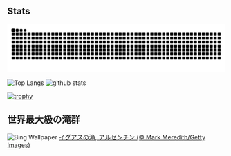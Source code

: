 ## Stats
<picture>
  <source media="(prefers-color-scheme: dark)" srcset="https://raw.githubusercontent.com/ba230t/ba230t/output/github-contribution-grid-snake-dark.svg">
  <source media="(prefers-color-scheme: light)" srcset="https://raw.githubusercontent.com/ba230t/ba230t/output/github-contribution-grid-snake.svg">
  <img alt="github contribution grid snake animation" src="https://raw.githubusercontent.com/ba230t/ba230t/output/github-contribution-grid-snake.svg">
</picture>

<p align="left">
  <img alt="Top Langs" height="150px" src="https://github-readme-stats.vercel.app/api/top-langs/?username=ba230t&layout=compact&theme=transparent" />
  <img alt="github stats" height="150px" src="https://github-readme-stats.vercel.app/api?username=ba230t&theme=transparent" />
</p>

[![trophy](https://github-profile-trophy.vercel.app/?username=ba230t&theme=transparent&column=7)](https://github.com/ryo-ma/github-profile-trophy)


<!-- Bing Wallpaper Start -->
## 世界最大級の滝群
![Bing Wallpaper](https://www.bing.com/th?id=OHR.IguazuArgentina_JA-JP1040777979_1920x1080.jpg&rf=LaDigue_1920x1080.jpg&pid=hp)
[イグアスの滝, アルゼンチン (© Mark Meredith/Getty Images)](https://www.bing.com/search?q=%E3%82%A4%E3%82%B0%E3%82%A2%E3%82%B9%E3%81%AE%E6%BB%9D&form=hpcapt&filters=HpDate%3a%2220250807_1500%22)
<!-- Bing Wallpaper End -->
